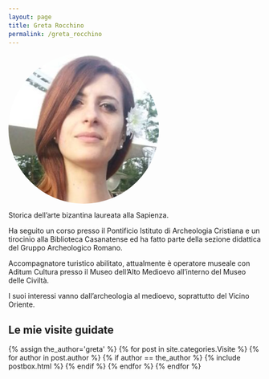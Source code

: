 ```yaml
---
layout: page
title: Greta Rocchino
permalink: /greta_rocchino
---
```


<style>
img {
border-radius: 50%;
}
</style>
<img src="assets/images/greta.png" width="300" height="300" align="center">


Storica dell’arte bizantina laureata alla Sapienza.

Ha seguito un corso presso il Pontificio Istituto di Archeologia Cristiana e un tirocinio alla Biblioteca Casanatense ed ha fatto parte della sezione didattica del Gruppo Archeologico Romano.

Accompagnatore turistico abilitato, attualmente è operatore museale con Aditum Cultura presso il Museo dell’Alto Medioevo all’interno del Museo delle Civiltà.

I suoi interessi vanno dall’archeologia al medioevo, soprattutto del Vicino Oriente.

<section class="recent-posts">
<div class="section-title">
    <h2>Le mie visite guidate</h2>
</div>
<div class="row listrecent">
{% assign the_author='greta' %}
{% for post in site.categories.Visite %}
  {% for author in post.author %}
    {% if author == the_author %}
      {% include postbox.html %}
    {% endif %}
  {% endfor %}
{% endfor %}
</div>
</section>
